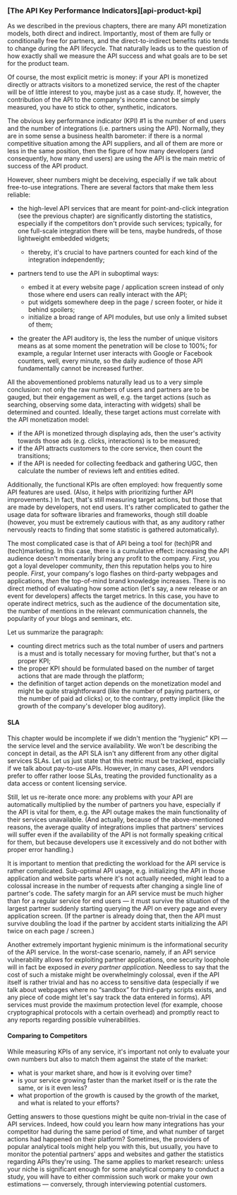 ### [The API Key Performance Indicators][api-product-kpi]

As we described in the previous chapters, there are many API monetization models, both direct and indirect. Importantly, most of them are fully or conditionally free for partners, and the direct-to-indirect benefits ratio tends to change during the API lifecycle. That naturally leads us to the question of how exactly shall we measure the API success and what goals are to be set for the product team.

Of course, the most explicit metric is money: if your API is monetized directly or attracts visitors to a monetized service, the rest of the chapter will be of little interest to you, maybe just as a case study. If, however, the contribution of the API to the company's income cannot be simply measured, you have to stick to other, synthetic, indicators.

The obvious key performance indicator (KPI) \#1 is the number of end users and the number of integrations (i.e. partners using the API). Normally, they are in some sense a business health barometer: if there is a normal competitive situation among the API suppliers, and all of them are more or less in the same position, then the figure of how many developers (and consequently, how many end users) are using the API is the main metric of success of the API product.

However, sheer numbers might be deceiving, especially if we talk about free-to-use integrations. There are several factors that make them less reliable:

  * the high-level API services that are meant for point-and-click integration (see the previous chapter) are significantly distorting the statistics, especially if the competitors don't provide such services; typically, for one full-scale integration there will be tens, maybe hundreds, of those lightweight embedded widgets; 
  
      * thereby, it's crucial to have partners counted for each kind of the integration independently;

  * partners tend to use the API in suboptimal ways:

      * embed it at every website page / application screen instead of only those where end users can really interact with the API;
      * put widgets somewhere deep in the page / screen footer, or hide it behind spoilers;
      * initialize a broad range of API modules, but use only a limited subset of them;

  * the greater the API auditory is, the less the number of unique visitors means as at some moment the penetration will be close to 100%; for example, a regular Internet user interacts with Google or Facebook counters, well, every minute, so the daily audience of those API fundamentally cannot be increased further.

All the abovementioned problems naturally lead us to a very simple conclusion: not only the raw numbers of users and partners are to be gauged, but their engagement as well, e.g. the target actions (such as searching, observing some data, interacting with widgets) shall be determined and counted. Ideally, these target actions must correlate with the API monetization model:

  * if the API is monetized through displaying ads, then the user's activity towards those ads (e.g. clicks, interactions) is to be measured;
  * if the API attracts customers to the core service, then count the transitions;
  * if the API is needed for collecting feedback and gathering UGC, then calculate the number of reviews left and entities edited.

Additionally, the functional KPIs are often employed: how frequently some API features are used. (Also, it helps with prioritizing further API improvements.) In fact, that's still measuring target actions, but those that are made by developers, not end users. It's rather complicated to gather the usage data for software libraries and frameworks, though still doable (however, you must be extremely cautious with that, as any auditory rather nervously reacts to finding that some statistic is gathered automatically).

The most complicated case is that of API being a tool for (tech)PR and (tech)marketing. In this case, there is a cumulative effect: increasing the API audience doesn't momentarily bring any profit to the company. *First*, you got a loyal developer community, *then* this reputation helps you to hire people. *First*, your company's logo flashes on third-party webpages and applications, *then* the top-of-mind brand knowledge increases. There is no direct method of evaluating how some action (let's say, a new release or an event for developers) affects the target metrics. In this case, you have to operate indirect metrics, such as the audience of the documentation site, the number of mentions in the relevant communication channels, the popularity of your blogs and seminars, etc.

Let us summarize the paragraph:
  * counting direct metrics such as the total number of users and partners is a must and is totally necessary for moving further, but that's not a proper KPI;
  * the proper KPI should be formulated based on the number of target actions that are made through the platform;
  * the definition of target action depends on the monetization model and might be quite straightforward (like the number of paying partners, or the number of paid ad clicks) or, to the contrary, pretty implicit (like the growth of the company's developer blog auditory).

#### SLA

This chapter would be incomplete if we didn't mention the “hygienic” KPI — the service level and the service availability. We won't be describing the concept in detail, as the API SLA isn't any different from any other digital services SLAs. Let us just state that this metric must be tracked, especially if we talk about pay-to-use APIs. However, in many cases, API vendors prefer to offer rather loose SLAs, treating the provided functionality as a data access or content licensing service.

Still, let us re-iterate once more: any problems with your API are automatically multiplied by the number of partners you have, especially if the API is vital for them, e.g. the API outage makes the main functionality of their services unavailable. (And actually, because of the above-mentioned reasons, the average quality of integrations implies that partners' services will suffer even if the availability of the API is not formally speaking critical for them, but because developers use it excessively and do not bother with proper error handling.)

It is important to mention that predicting the workload for the API service is rather complicated. Sub-optimal API usage, e.g. initializing the API in those application and website parts where it's not actually needed, might lead to a colossal increase in the number of requests after changing a single line of partner's code. The safety margin for an API service must be much higher than for a regular service for end users — it must survive the situation of the largest partner suddenly starting querying the API on every page and every application screen. (If the partner is already doing that, then the API must survive doubling the load if the partner by accident starts initializing the API twice on each page / screen.)

Another extremely important hygienic minimum is the informational security of the API service. In the worst-case scenario, namely, if an API service vulnerability allows for exploiting partner applications, one security loophole will in fact be exposed *in every partner application*. Needless to say that the cost of such a mistake might be overwhelmingly colossal, even if the API itself is rather trivial and has no access to sensitive data (especially if we talk about webpages where no “sandbox” for third-party scripts exists, and any piece of code might let's say track the data entered in forms). API services must provide the maximum protection level (for example, choose cryptographical protocols with a certain overhead) and promptly react to any reports regarding possible vulnerabilities.

#### Comparing to Competitors

While measuring KPIs of any service, it's important not only to evaluate your own numbers but also to match them against the state of the market:
  * what is your market share, and how is it evolving over time?
  * is your service growing faster than the market itself or is the rate the same, or is it even less?
  * what proportion of the growth is caused by the growth of the market, and what is related to your efforts?

Getting answers to those questions might be quite non-trivial in the case of API services. Indeed, how could you learn how many integrations has your competitor had during the same period of time, and what number of target actions had happened on their platform? Sometimes, the providers of popular analytical tools might help you with this, but usually, you have to monitor the potential partners' apps and websites and gather the statistics regarding APIs they're using. The same applies to market research: unless your niche is significant enough for some analytical company to conduct a study, you will have to either commission such work or make your own estimations — conversely, through interviewing potential customers.